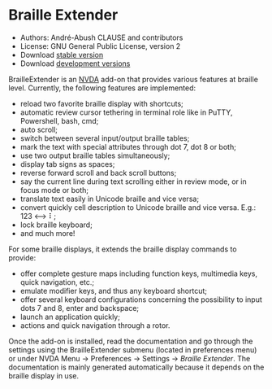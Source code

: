 Braille Extender
================

* Authors: André-Abush CLAUSE and contributors
* License: GNU General Public License, version 2
* Download [stable version](https://andreabc.net/projects/NVDA_addons/BrailleExtender/latest)
* Download [development versions](https://andreabc.net/projects/NVDA_addons/BrailleExtender/latest?channel=dev)

BrailleExtender is an [NVDA](http://nvda-project.org/) add-on that provides various features at braille level. Currently, the following features are implemented:

* reload two favorite braille display with shortcuts;
* automatic review cursor tethering in terminal role like in PuTTY, Powershell, bash, cmd;
* auto scroll;
* switch between several input/output braille tables;
* mark the text with special attributes through dot 7, dot 8 or both;
* use two output braille tables simultaneously;
* display tab signs as spaces;
* reverse forward scroll and back scroll buttons;
* say the current line during text scrolling either in review mode, or in focus mode or both;
* translate text easily in Unicode braille and vice versa;
* convert quickly cell description to Unicode braille and vice versa. E.g.: 123 <--> ⠇;
* lock braille keyboard;
* and much more!

For some braille displays, it extends the braille display commands to provide:

* offer complete gesture maps including function keys, multimedia keys, quick navigation, etc.;
* emulate modifier keys, and thus any keyboard shortcut;
* offer several keyboard configurations concerning the possibility to input dots 7 and 8, enter and backspace;
* launch an application quickly;
* actions and quick navigation through a rotor.

Once the add-on is installed, read the documentation and go through the settings using the BrailleExtender submenu (located in preferences menu) or under NVDA Menu -> Preferences -> Settings -> *Braille Extender*. The documentation is mainly generated automatically because it depends on the braille display in use.